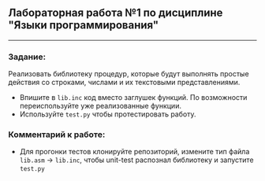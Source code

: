 ## Лабораторная работа №1 по дисциплине "Языки программирования"

---------------------------------------------

### Задание:
Реализовать библиотеку процедур, которые будут выполнять простые действия со строками, числами и их текстовыми представлениями.

* Впишите в `lib.inc` код вместо заглушек функций. По возможности переиспользуйте уже реализованные функции.
* Используйте `test.py` чтобы протестировать работу.

### Комментарий к работе:
* Для прогонки тестов клонируйте репозиторий, измените тип файла `lib.asm` -> `lib.inc`, чтобы unit-test распознал библиотеку и запустите `test.py`
